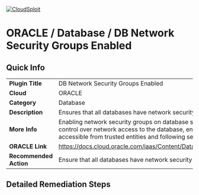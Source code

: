[![CloudSploit](https://cloudsploit.com/img/logo-new-big-text-100.png "CloudSploit")](https://cloudsploit.com)

# ORACLE / Database / DB Network Security Groups Enabled

## Quick Info

| | |
|-|-|
| **Plugin Title** | DB Network Security Groups Enabled |
| **Cloud** | ORACLE |
| **Category** | Database |
| **Description** | Ensures that all databases have network security groups enabled. |
| **More Info** | Enabling network security groups on database systems allow for fine grain control over network access to the database, ensuring databases are only accessible from trusted entities and following security best practices. |
| **ORACLE Link** | https://docs.cloud.oracle.com/iaas/Content/Database/Tasks/backingupOS.htm |
| **Recommended Action** | Ensure that all databases have network security groups enabled. |

## Detailed Remediation Steps


